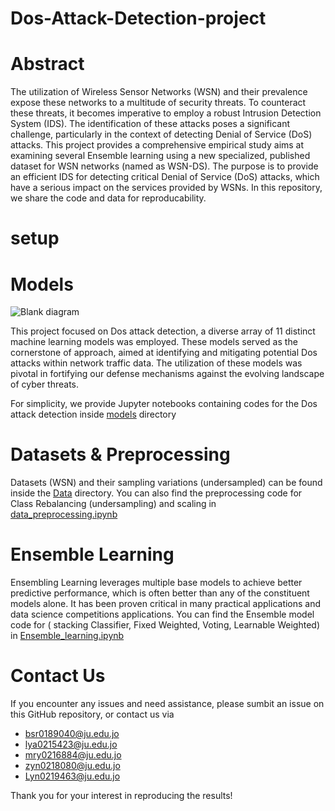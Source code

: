 # Dos-Attack-Detection-project

# Abstract
The utilization of Wireless Sensor Networks (WSN) and their prevalence expose these networks to a multitude of security threats. To counteract these threats, it becomes imperative to employ a robust Intrusion Detection System (IDS). The identification of these attacks poses a significant challenge, particularly in the context of detecting Denial of Service (DoS) attacks.
This project provides a comprehensive empirical study aims at examining several Ensemble learning using a new specialized, published dataset for WSN networks (named as WSN-DS). The purpose is to provide an efficient IDS for detecting critical Denial of Service (DoS) attacks, which have a serious impact on the services provided by WSNs.
In this repository, we share the code and data for reproducability.

# setup 

# Models
![Blank diagram](https://github.com/layanBalbisi03/Dos-Attack-Detection-project/assets/103776716/9c5c5a42-149e-489f-910f-893fbe324b7a)

This project focused on Dos attack detection, a diverse array of 11 distinct machine learning models was employed. These models served as the cornerstone of approach, aimed at identifying and mitigating potential Dos attacks within network traffic data. The utilization of these models was pivotal in fortifying our defense mechanisms against the evolving landscape of cyber threats.

For simplicity, we provide Jupyter notebooks containing codes for the Dos attack detection inside [models](https://github.com/layanBalbisi03/Dos-Attack-Detection-project/blob/main/Models/Models.ipynb) directory



# Datasets & Preprocessing
Datasets (WSN) and their sampling variations (undersampled) can be found inside the [Data](https://github.com/layanBalbisi03/Dos-Attack-Detection-project/tree/7b5b17099c1d25e521cf25e12c1ad1c518994fe6/Data)
 directory. You can also find the preprocessing code for Class Rebalancing (undersampling) and scaling in [data_preprocessing.ipynb](https://github.com/layanBalbisi03/Dos-Attack-Detection-project/blob/main/Data/Data_Preprocessing.ipynb)

# Ensemble Learning
Ensembling Learning leverages multiple base models to achieve better predictive performance, which is often better than any of the constituent models alone. It has been proven critical in many practical applications and data science competitions applications. 
You can find the Ensemble model code for ( stacking Classifier, Fixed Weighted, Voting, Learnable Weighted) in [Ensemble_learning.ipynb](https://github.com/layanBalbisi03/Dos-Attack-Detection-project/blob/main/Ensemble%20learning/Ensemble_Learning.ipynb)

# Contact Us
If you encounter any issues and need assistance, please sumbit an issue on this GitHub repository, or contact us via
- bsr0189040@ju.edu.jo
- lya0215423@ju.edu.jo
- mry0216884@ju.edu.jo
- zyn0218080@ju.edu.jo
- Lyn0219463@ju.edu.jo
  
Thank you for your interest in reproducing the results!


